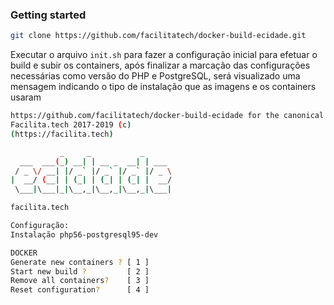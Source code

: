 ### Getting started

```bash
git clone https://github.com/facilitatech/docker-build-ecidade.git
```

Executar o arquivo `init.sh` para fazer a configuração inicial para efetuar
o build e subir os containers, após finalizar a marcação das configurações
necessárias como versão do PHP e PostgreSQL, será visualizado uma mensagem
indicando o tipo de instalação que as imagens e os containers usaram

```bash
https://github.com/facilitatech/docker-build-ecidade for the canonical source repository
Facilita.tech 2017-2019 (c)
(https://facilita.tech)

           _     _           _
  ___  ___(_) __| | __ _  __| | ___
 / _ \/ __| |/ _` |/ _` |/ _` |/ _ \
|  __/ (__| | (_| | (_| | (_| |  __/
 \___|\___|_|\__,_|\__,_|\__,_|\___|

facilita.tech

Configuração:
Instalação php56-postgresql95-dev

DOCKER
Generate new containers ? [ 1 ]
Start new build ?         [ 2 ]
Remove all containers?    [ 3 ]
Reset configuration?      [ 4 ]
```

